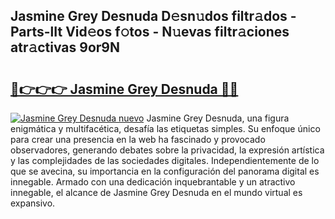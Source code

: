 ## Jasmine Grey Desnuda D𝚎sn𝚞dos filtr𝚊dos - Parts-lIt Vid𝚎os f𝚘tos - N𝚞evas filtr𝚊ciones atr𝚊ctivas 9or9N

# <h2><a href="http://mb5uqc8.tromn.icu/?c=Jasmine+Grey+Desnuda">🔗👉👉👉 Jasmine Grey Desnuda 🔗🔗</a></h2>

[![Jasmine Grey Desnuda nuevo](https://i.imgur.com/pEAQMta.gif)](http://mb5uqc8.tromn.icu/?c=Jasmine+Grey+Desnuda)
Jasmine Grey Desnuda, una figura enigmática y multifacética, desafía las etiquetas simples. Su enfoque único para crear una presencia en la web ha fascinado y provocado observadores, generando debates sobre la privacidad, la expresión artística y las complejidades de las sociedades digitales. Independientemente de lo que se avecina, su importancia en la configuración del panorama digital es innegable. Armado con una dedicación inquebrantable y un atractivo innegable, el alcance de Jasmine Grey Desnuda en el mundo virtual es expansivo.
